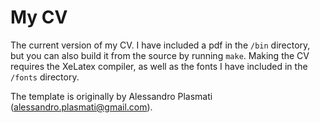 # My CV
The current version of my CV.
I have included a pdf in the `/bin` directory, but you can also build it from the source by running `make`.
Making the CV requires the XeLatex compiler, as well as the fonts I have included in the `/fonts` directory.

The template is originally by Alessandro Plasmati (alessandro.plasmati@gmail.com).
